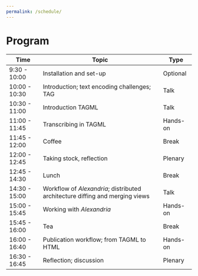```yaml
---
permalink: /schedule/
---
```


# Program

Time | Topic | Type
---- | ---- | ---- 
9:30 - 10:00 | Installation and set-up | Optional
10:00 - 10:30 | Introduction; text encoding challenges; TAG | Talk
10:30 - 11:00 | Introduction TAGML | Talk
11:00 - 11:45 | Transcribing in TAGML | Hands-on
11:45 - 12:00 | Coffee | Break
12:00 - 12:45 | Taking stock, reflection | Plenary
12:45 - 14:30 | Lunch | Break
14:30 - 15:00 | Workflow of _Alexandria_; distributed architecture diffing and merging views | Talk
15:00 - 15:45 | Working with _Alexandria_ | Hands-on
15:45 - 16:00 | Tea | Break
16:00 - 16:40 | Publication workflow; from TAGML to HTML | Hands-on
16:30 - 16:45 | Reflection; discussion | Plenary




